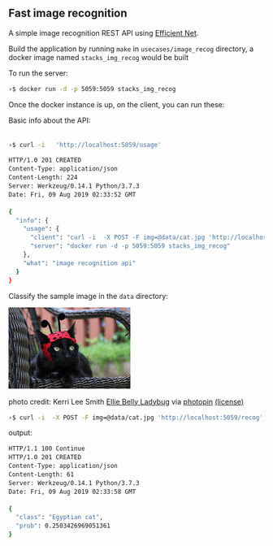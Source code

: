## Fast image recognition

A simple image recognition REST API using [Efficient Net](https://github.com/lukemelas/EfficientNet-PyTorch).

Build the application by running `make` in `usecases/image_recog` directory, a docker image named `stacks_img_recog` would be built

To run the server:

```bash
›$ docker run -d -p 5059:5059 stacks_img_recog
```

Once the docker instance is up, on the client, you can run these:

Basic info about the API:

```bash

›$ curl -i   'http://localhost:5059/usage'
```

```bash
HTTP/1.0 201 CREATED
Content-Type: application/json
Content-Length: 224
Server: Werkzeug/0.14.1 Python/3.7.3
Date: Fri, 09 Aug 2019 02:33:52 GMT

{
  "info": {
    "usage": {
      "client": "curl -i  -X POST -F img=@data/cat.jpg 'http://localhost:5059/recog'",
      "server": "docker run -d -p 5059:5059 stacks_img_recog"
    },
    "what": "image recognition api"
  }
}
```

Classify the sample image in the `data` directory:

![cat](./data/cat.jpg)

photo credit: Kerri Lee Smith <a href=http://www.flickr.com/photos/77654186@N07/48470874687>Ellie Belly Ladybug</a> via <a href=http://photopin.com>photopin</a> <a href=https://creativecommons.org/licenses/by-nc-sa/2.0/>(license)</a>

```bash
›$ curl -i  -X POST -F img=@data/cat.jpg 'http://localhost:5059/recog'
```

output:

```bash
HTTP/1.1 100 Continue
HTTP/1.0 201 CREATED
Content-Type: application/json
Content-Length: 61
Server: Werkzeug/0.14.1 Python/3.7.3
Date: Fri, 09 Aug 2019 02:33:58 GMT

{
  "class": "Egyptian cat",
  "prob": 0.2503426969051361
}

```
